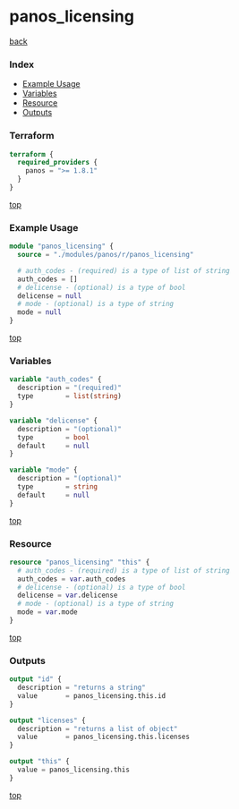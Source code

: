 # panos_licensing

[back](../panos.md)

### Index

- [Example Usage](#example-usage)
- [Variables](#variables)
- [Resource](#resource)
- [Outputs](#outputs)

### Terraform

```terraform
terraform {
  required_providers {
    panos = ">= 1.8.1"
  }
}
```

[top](#index)

### Example Usage

```terraform
module "panos_licensing" {
  source = "./modules/panos/r/panos_licensing"

  # auth_codes - (required) is a type of list of string
  auth_codes = []
  # delicense - (optional) is a type of bool
  delicense = null
  # mode - (optional) is a type of string
  mode = null
}
```

[top](#index)

### Variables

```terraform
variable "auth_codes" {
  description = "(required)"
  type        = list(string)
}

variable "delicense" {
  description = "(optional)"
  type        = bool
  default     = null
}

variable "mode" {
  description = "(optional)"
  type        = string
  default     = null
}
```

[top](#index)

### Resource

```terraform
resource "panos_licensing" "this" {
  # auth_codes - (required) is a type of list of string
  auth_codes = var.auth_codes
  # delicense - (optional) is a type of bool
  delicense = var.delicense
  # mode - (optional) is a type of string
  mode = var.mode
}
```

[top](#index)

### Outputs

```terraform
output "id" {
  description = "returns a string"
  value       = panos_licensing.this.id
}

output "licenses" {
  description = "returns a list of object"
  value       = panos_licensing.this.licenses
}

output "this" {
  value = panos_licensing.this
}
```

[top](#index)